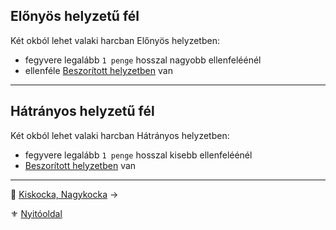 ## Előnyös helyzetű fél

Két okból lehet valaki harcban Előnyös helyzetben:
- fegyvere legalább `1 penge` hosszal nagyobb ellenfeléénél
- ellenféle [Beszorított helyzetben](065_01_harci_helyzetek.md#beszorított-helyzet) van

---
## Hátrányos helyzetű fél

Két okból lehet valaki harcban Hátrányos helyzetben:
- fegyvere legalább `1 penge` hosszal kisebb ellenfeléénél
- [Beszorított helyzetben](065_01_harci_helyzetek.md#beszorított-helyzet) van

---

🔗 [Kiskocka, Nagykocka](063_02_kiskocka_nagykocka.md) →

⚜️ [Nyitóoldal](start.md)